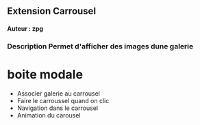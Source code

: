 ## Extension Carrousel
#### Auteur : zpg
### Description Permet d'afficher des images dune galerie
# boite modale
- Associer galerie au carrousel
- Faire le carroussel quand on clic
- Navigation dans le carrousel
- Animation du carousel